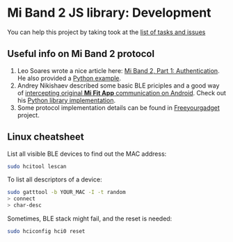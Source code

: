 # Mi Band 2 JS library: Development

You can help this project by taking took at the [list of tasks and issues](https://github.com/vshymanskyy/miband-js/issues)

## Useful info on Mi Band 2 protocol

1. Leo Soares wrote a nice article here: [Mi Band 2, Part 1: Authentication](https://leojrfs.github.io/writing/miband2-part1-auth/). He also provided a [Python example](https://github.com/leojrfs/miband2).
2. Andrey Nikishaev described some basic BLE priciples and a good way of [intercepting original **Mi Fit App** communication on Android](https://medium.com/@a.nikishaev/how-i-hacked-xiaomi-miband-2-to-control-it-from-linux-a5bd2f36d3ad).
   Check out his [Python library implementation](https://github.com/creotiv/MiBand2).
3. Some protocol implementation details can be found in [Freeyourgadget](https://github.com/Freeyourgadget/Gadgetbridge/tree/master/app/src/main/java/nodomain/freeyourgadget/gadgetbridge/service/devices/miband2) project.

## Linux cheatsheet

List all visible BLE devices to find out the MAC address:
```sh
sudo hcitool lescan
```

To list all descriptors of a device:
```sh
sudo gatttool -b YOUR_MAC -I -t random
> connect
> char-desc
```

Sometimes, BLE stack might fail, and the reset is needed:

```sh
sudo hciconfig hci0 reset
```
